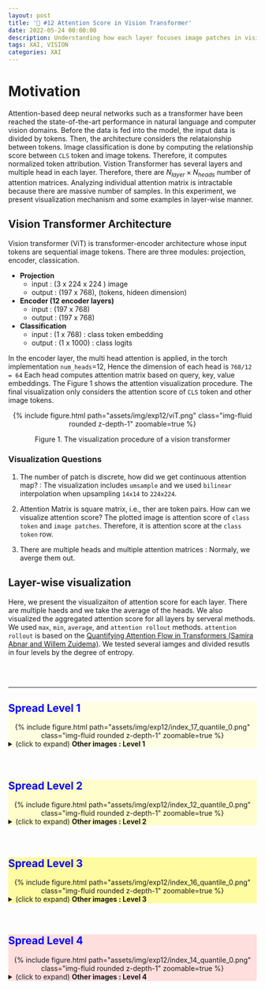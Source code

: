 ```yaml
---
layout: post
title: '🔮 #12 Attention Score in Vision Transformer'
date: 2022-05-24 00:00:00
description: Understanding how each layer focuses image patches in vision transformer
tags: XAI, VISION
categories: XAI
---
```



# Motivation 

Attention-based deep neural networks such as a transformer have been reached the state-of-the-art performance in natural language and computer vision domains. Before the data is fed into the model, the input data is divided by tokens. Then, the architecture considers the relataionship between tokens. Image classification is done by computing the relationship score between `CLS` token and image tokens. Therefore, it computes normalized token attribution.  Vistion Transformer has several layers and multiple head in each layer. Therefore, there are $N_{layer} \times N_{heads}$ number of attention matrices.  Analyzing individual attention matrix is intractable because there are massive number of samples. In this experiment, we present visualization mechanism and some examples in layer-wise manner. 

## Vision Transformer Architecture

Vision transformer (ViT) is transformer-encoder architecture whose input tokens are sequential image tokens. There are three modules: projection, encoder, classication. 

* **Projection**
  * input  : (3 x 224 x 224 ) image
  * output : (197 x 768), (tokens, hideen dimension)
* **Encoder (12 encoder layers)**
  * input : (197 x 768) 
  * output : (197 x 768)
* **Classification**
  * input : (1 x 768) : class token embedding
  * output : (1 x 1000)  : class logits

In the encoder layer, the multi head attention is applied, in the torch implementation `num_heads`=12, Hence the dimension of each head is `768/12 = 64`
Each head computes attention matrix based on query, key, value embeddings. The Figure 1 shows the attention visualization procedure. The final visualization only considers the attention score of `CLS` token and other image tokens. 

<center>
<div class="row mt-3">
        {% include figure.html path="assets/img/exp12/viT.png" class="img-fluid rounded z-depth-1" zoomable=true %}
</div>
<p> Figure 1. The visualization procedure of a vision transformer  </p>
</center>



### Visualization Questions 

1. The number of patch is discrete, how did we get continuous attention map? : The visualization includes `umsample` and we used `bilinear` interpolation when upsampling `14x14` to `224x224`.

2. Attention Matrix is square matrix, i.e., ther are token pairs. How can we visualize attention score? The plotted image is attention score of `class token` and `image patches`. Therefore, it is attention score at the `class token` row. 

3. There are multiple heads and multiple attention matrices : Normaly, we averge them out. 


## Layer-wise visualization

Here, we present the visualizaiton of attention score for each layer. There are multiple haeds and we take the average of the heads. 
We also visualized the aggregated attention score for all layers by serveral methods. We used `max`, `min`, `average`, and `attention rollout` methods. `attention rollout` is based on the [Quantifying Attention Flow in Transformers (Samira Abnar and Willem Zuidema)](https://arxiv.org/abs/2005.00928). We tested several iamges and divided resutls in four levels by the degree of entropy. 



<br/>
<br/>
<hr/>
<div style="background-color:#FFFEE2">
<h2 style="color:blue"> Spread Level 1</h2>
 
<center>
<div class="row mt-3">
        {% include figure.html path="assets/img/exp12/index_17_quantile_0.png" class="img-fluid rounded z-depth-1" zoomable=true %}
</div>
</center>
<details><summary>(click to expand) <strong>Other images : Level 1</strong></summary>
<center>
<div class="row mt-3">
        {% include figure.html path="assets/img/exp12/index_5_quantile_0.png" class="img-fluid rounded z-depth-1" zoomable=true %}
</div>
</center>

<center>
<div class="row mt-3">
        {% include figure.html path="assets/img/exp12/index_0_quantile_0.png" class="img-fluid rounded z-depth-1" zoomable=true %}
</div>
</center>
</details>
</div>


<br/>
<br/>
<div style="background-color:#FFFDCB">
<h2 style="color:blue"> Spread Level 2</h2>
<center>
<div class="row mt-3">
        {% include figure.html path="assets/img/exp12/index_12_quantile_0.png" class="img-fluid rounded z-depth-1" zoomable=true %}
</div>
</center>

<details><summary>(click to expand) <strong>Other images : Level 2</strong></summary>
<center>
<div class="row mt-3">
        {% include figure.html path="assets/img/exp12/index_2_quantile_0.png" class="img-fluid rounded z-depth-1" zoomable=true %}
</div>
</center>

<center>
<div class="row mt-3">
        {% include figure.html path="assets/img/exp12/index_7_quantile_0.png" class="img-fluid rounded z-depth-1" zoomable=true %}
</div>
</center>
</details>
</div>


<br/>
<br/>
<div style="background-color:#FFFBA0">
<h2 style="color:blue"> Spread Level 3</h2>
<center>
<div class="row mt-3">
        {% include figure.html path="assets/img/exp12/index_16_quantile_0.png" class="img-fluid rounded z-depth-1" zoomable=true %}
</div>
</center>

<details><summary>(click to expand) <strong>Other images  : Level 3</strong></summary>
<center>
<div class="row mt-3">
        {% include figure.html path="assets/img/exp12/index_8_quantile_0.png" class="img-fluid rounded z-depth-1" zoomable=true %}
</div>
</center>
<center>
<div class="row mt-3">
        {% include figure.html path="assets/img/exp12/index_1_quantile_0.png" class="img-fluid rounded z-depth-1" zoomable=true %}
</div>
</center>
</details>
</div>



<br/>
<br/>
<div style="background-color:#FFDEDE">
<h2 style="color:blue"> Spread Level 4</h2>

<center>
<div class="row mt-3">
        {% include figure.html path="assets/img/exp12/index_14_quantile_0.png" class="img-fluid rounded z-depth-1" zoomable=true %}
</div>
</center>
<details><summary>(click to expand) <strong>Other images : Level 4</strong></summary>
<center>
<div class="row mt-3">
        {% include figure.html path="assets/img/exp12/index_13_quantile_0.png" class="img-fluid rounded z-depth-1" zoomable=true %}
</div>
</center>


<center>
<div class="row mt-3">
        {% include figure.html path="assets/img/exp12/index_9_quantile_0.png" class="img-fluid rounded z-depth-1" zoomable=true %}
</div>
</center>
</details>
</div>